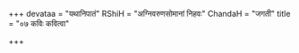 +++
devataa = "यथानिपातं"
RShiH = "अग्निवरुणसोमानां निहवः"
ChandaH = "जगती"
title = "०७ कविः कवित्वा"

+++
